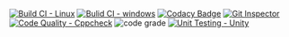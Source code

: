 [![Build CI - Linux](https://github.com/Teja-Srinivas-Reddy/P1_Checkpost/actions/workflows/Linux.yml/badge.svg)](https://github.com/Teja-Srinivas-Reddy/P1_Checkpost/actions/workflows/Linux.yml)
[![Bulid CI - windows](https://github.com/Teja-Srinivas-Reddy/P1_Checkpost/actions/workflows/windows.yml/badge.svg)](https://github.com/Teja-Srinivas-Reddy/P1_Checkpost/actions/workflows/windows.yml)
[![Codacy Badge](https://app.codacy.com/project/badge/Grade/a5e3d43ef9c64513b62fe771a671071a)](https://www.codacy.com/gh/Teja-Srinivas-Reddy/P1_Checkpost/dashboard?utm_source=github.com&amp;utm_medium=referral&amp;utm_content=Teja-Srinivas-Reddy/P1_Checkpost&amp;utm_campaign=Badge_Grade)
[![Git Inspector](https://github.com/Teja-Srinivas-Reddy/P1_Checkpost/actions/workflows/gitinspector.yml/badge.svg)](https://github.com/Teja-Srinivas-Reddy/P1_Checkpost/actions/workflows/gitinspector.yml)
[![Code Quality - Cppcheck](https://github.com/Teja-Srinivas-Reddy/P1_Checkpost/actions/workflows/cppcheck.yml/badge.svg)](https://github.com/Teja-Srinivas-Reddy/P1_Checkpost/actions/workflows/cppcheck.yml)
![code grade](https://api.codiga.io/project/32268/status/svg)
[![Unit Testing - Unity](https://github.com/Teja-Srinivas-Reddy/P1_Checkpost/actions/workflows/unittest.yml/badge.svg)](https://github.com/Teja-Srinivas-Reddy/P1_Checkpost/actions/workflows/unittest.yml)
